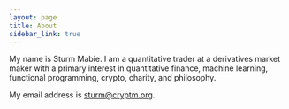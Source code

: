 ```yaml
---
layout: page
title: About
sidebar_link: true
---
```


My name is Sturm Mabie. I am a quantitative trader at a derivatives
market maker with a primary interest in quantitative finance, machine
learning, functional programming, crypto, charity, and philosophy.

My email address is [sturm@cryptm.org](mailto:cryptm.org).
